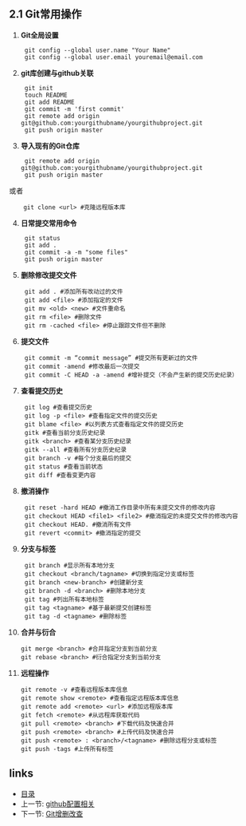## 2.1 Git常用操作

1. **Git全局设置**

		git config --global user.name "Your Name"
		git config --global user.email youremail@email.com
2. **git库创建与github关联**
		
		git init 
		touch README
		git add README
		git commit -m 'first commit'
		git remote add origin git@github.com:yourgithubname/yourgithubproject.git
		git push origin master

3. **导入现有的Git仓库**  
		
		git remote add origin git@github.com:yourgithubname/yourgithubproject.git
		git push origin master
或者

		git clone <url> #克隆远程版本库 

4. **日常提交常用命令**
		
		git status
		git add .
		git commit -a -m "some files"
		git push origin master

5. **删除修改提交文件**


		git add . #添加所有改动过的文件 
	    git add <file> #添加指定的文件 
	    git mv <old> <new> #文件重命名 
	    git rm <file> #删除文件 
	    git rm -cached <file> #停止跟踪文件但不删除 
6. **提交文件** 

    	git commit -m “commit message” #提交所有更新过的文件 
    	git commit -amend #修改最后一次提交 
    	git commit -C HEAD -a -amend #增补提交（不会产生新的提交历史纪录）
7. **查看提交历史** 

    	git log #查看提交历史 
    	git log -p <file> #查看指定文件的提交历史 
    	git blame <file> #以列表方式查看指定文件的提交历史 
    	gitk #查看当前分支历史纪录 
    	gitk <branch> #查看某分支历史纪录 
    	gitk --all #查看所有分支历史纪录 
    	git branch -v #每个分支最后的提交 
    	git status #查看当前状态 
    	git diff #查看变更内容 

8. **撤消操作**
 
	    git reset -hard HEAD #撤消工作目录中所有未提交文件的修改内容 
	    git checkout HEAD <file1> <file2> #撤消指定的未提交文件的修改内容 
		git checkout HEAD. #撤消所有文件 
	    git revert <commit> #撤消指定的提交 

9. **分支与标签**
 
	    git branch #显示所有本地分支 
	    git checkout <branch/tagname> #切换到指定分支或标签 
	    git branch <new-branch> #创建新分支 
	    git branch -d <branch> #删除本地分支 
	    git tag #列出所有本地标签 
	    git tag <tagname> #基于最新提交创建标签 
	    git tag -d <tagname> #删除标签 

10. **合并与衍合** 
		
	    git merge <branch> #合并指定分支到当前分支 
	    git rebase <branch> #衍合指定分支到当前分支 

11. **远程操作**
 
	    git remote -v #查看远程版本库信息 
	    git remote show <remote> #查看指定远程版本库信息 
	    git remote add <remote> <url> #添加远程版本库 
	    git fetch <remote> #从远程库获取代码 
	    git pull <remote> <branch> #下载代码及快速合并 
	    git push <remote> <branch> #上传代码及快速合并 
	    git push <remote> : <branch>/<tagname> #删除远程分支或标签 
	    git push -tags #上传所有标签 

## links
  * [目录](<preface.md>)
  * 上一节: [github配置相关](01.2.md)
  * 下一节: [Git增删改查](02.2.md)